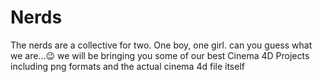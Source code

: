 # Nerds
The nerds are a collective for two. One boy, one girl. 
can you guess what we are...😉 
we will be bringing you some of our best Cinema 4D Projects
including png formats and the actual cinema 4d file itself

